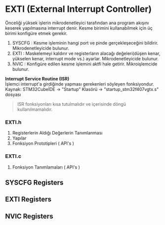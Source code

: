 # EXTI (External Interrupt Controller)
Önceliği yüksek işlerin mikrodenetleyici tarafından ana program akışını keserek yapılmasına interrupt denir. Kesme birimini kullanabilmek için üç birimi konfigüre etmek gerekir. 
1. SYSCFG : Kesme işleminin hangi port ve pinde gerçekleşeceğini bildirir. Mikrodenetleyicide bulunur.             
2. EXTI : Maskelemeyi kaldırır ve registerların alacağı değeleri(düşen kenar, yükselen kenar, interrupt mode vs.) ayarlar. Mikrodenetleyicide bulunur.          
3. NVIC : Konfigüre edilen kesme işlemini aktfi hale getirir. Mikroişlemcide bulunur.                    



**Interrupt Service Routine (ISR)**                     
İşlemci interrupt'a girdiğinde yapması gerekenleri söyleyen fonksiyondur. Kaynak: STM32CubeİDE -> "Startup" Klasörü -> "startup_stm32f407vgtx.s" dosyası     
> ISR fonksiyonları kısa tutulmalıdır ve içerisinde döngü kullanılmamalıdır. 

### EXTI.h
1. Registerlerin Aldığı Değerlerin Tanımlanması
2. Yapılar
3. Fonksiyon Prototipleri ( API's ) 

### EXTI.c
1. Fonksiyon Tanımlamaları ( API's )

## SYSCFG Registers
## EXTI Registers 
## NVIC Registers
